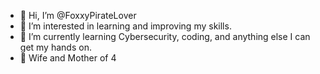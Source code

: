 - 👋 Hi, I’m @FoxxyPirateLover
- 👀 I’m interested in learning and improving my skills.
- 🌱 I’m currently learning Cybersecurity, coding, and anything else I can get my hands on.
- 💞 Wife and Mother of 4
<!---
FoxxyPirateLover/FoxxyPirateLover is a ✨ special ✨ repository because its `README.md` (this file) appears on your GitHub profile.
You can click the Preview link to take a look at your changes.
--->
